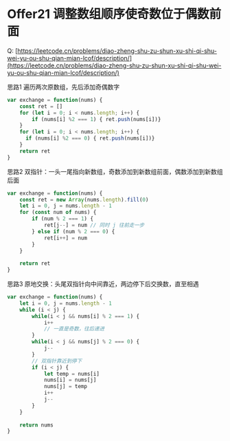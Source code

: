 # Offer21 调整数组顺序使奇数位于偶数前面

Q: [https://leetcode.cn/problems/diao-zheng-shu-zu-shun-xu-shi-qi-shu-wei-yu-ou-shu-qian-mian-lcof/description/](https://leetcode.cn/problems/diao-zheng-shu-zu-shun-xu-shi-qi-shu-wei-yu-ou-shu-qian-mian-lcof/description/)

思路1
遍历两次原数组，先后添加奇偶数字
```js
var exchange = function(nums) {
    const ret = []
    for (let i = 0; i < nums.length; i++) {
        if (nums[i] %2 === 1) { ret.push(nums[i])} 
    }
    for (let i = 0; i < nums.length; i++) {
      if (nums[i] %2 === 0) { ret.push(nums[i])} 
    }
    return ret
}
```


思路2
双指针：一头一尾指向新数组，奇数添加到新数组前面，偶数添加到新数组后面
```js
var exchange = function(nums) {
    const ret = new Array(nums.length).fill(0)
    let i = 0, j = nums.length - 1
    for (const num of nums) {
        if (num % 2 === 1) {
            ret[j--] = num // 同时 j 往前走一步
        } else if (num % 2 === 0) {
            ret[i++] = num
        }
    }
    
    return ret
}
```


思路3
原地交换：头尾双指针向中间靠近，两边停下后交换数，直至相遇
```js
var exchange = function(nums) {
    let i = 0, j = nums.length - 1
    while (i < j) {
        while(i < j && nums[i] % 2 === 1) {
            i++
            // 一直是奇数，往后递进
        }
        while(i < j && nums[j] % 2 === 0) {
            j--
        }
        // 双指针靠近到停下
        if (i < j) {
            let temp = nums[i]
            nums[i] = nums[j]
            nums[j] = temp
            i++
            j--
        }
    }
    
    return nums
}
```